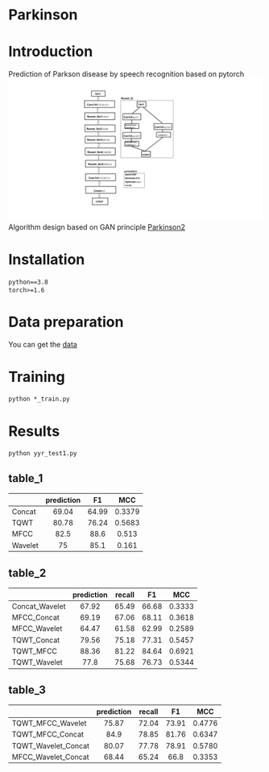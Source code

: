 Parkinson
======
# Introduction<br>
Prediction of Parkson disease by speech recognition based on pytorch<br>
![](models/framework.png)
Algorithm design based on GAN principle [Parkinson2](https://github.com/Jaker926/Parkinson2)<br>

# Installation
```
python==3.8
torch>=1.6
```
# Data preparation
You can get the [data](https://www.heywhale.com/mw/dataset/5eaa823c366f4d002d73a697/file)
# Training
```
python *_train.py
```

# Results

```
python yyr_test1.py
```
## table_1
|| prediction | F1 | MCC | 
| :--- | :---: | :---: | :---: |
|Concat| 69.04 | 64.99 | 0.3379 |
|TQWT| 80.78 | 76.24 | 0.5683 |
|MFCC| 82.5 | 88.6 | 0.513 |
|Wavelet| 75 | 85.1 | 0.161 |

## table_2
|| prediction | recall | F1 | MCC | 
| :--- | :---: | :---: | :---: | :---: |
|Concat_Wavelet| 67.92 | 65.49 | 66.68 | 0.3333 |
|MFCC_Concat| 69.19 | 67.06 | 68.11 | 0.3618 |
|MFCC_Wavelet| 64.47 | 61.58 | 62.99 | 0.2589 |
|TQWT_Concat| 79.56 | 75.18 | 77.31 | 0.5457 |
|TQWT_MFCC| 88.36 | 81.22 | 84.64 | 0.6921 |
|TQWT_Wavelet| 77.8 | 75.68 | 76.73 | 0.5344 |

## table_3
|| prediction | recall | F1 | MCC | 
| :--- | :---: | :---: | :---: | :---: |
|TQWT_MFCC_Wavelet| 75.87 | 72.04 | 73.91 | 0.4776 |
|TQWT_MFCC_Concat| 84.9 | 78.85 | 81.76 | 0.6347 |
|TQWT_Wavelet_Concat| 80.07 | 77.78 | 78.91 | 0.5780 |
|MFCC_Wavelet_Concat| 68.44 | 65.24 | 66.8 | 0.3353 |

